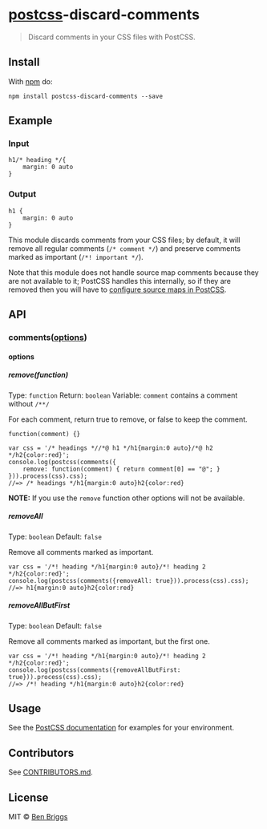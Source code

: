 [postcss](https://github.com/postcss/postcss)-discard-comments
==============================================================

> Discard comments in your CSS files with PostCSS.

Install
-------

With [npm](https://npmjs.org/package/postcss-discard-comments) do:

    npm install postcss-discard-comments --save

Example
-------

### Input

    h1/* heading */{
        margin: 0 auto
    }

### Output

    h1 {
        margin: 0 auto
    }

This module discards comments from your CSS files; by default, it will remove all regular comments (`/* comment */`) and preserve comments marked as important (`/*! important */`).

Note that this module does not handle source map comments because they are not available to it; PostCSS handles this internally, so if they are removed then you will have to [configure source maps in PostCSS](https://github.com/postcss/postcss/blob/master/docs/source-maps.md).

API
---

### comments([options](#options))

#### options

##### remove(function)

Type: `function` Return: `boolean` Variable: `comment` contains a comment without `/**/`

For each comment, return true to remove, or false to keep the comment.

    function(comment) {}

    var css = '/* headings *//*@ h1 */h1{margin:0 auto}/*@ h2 */h2{color:red}';
    console.log(postcss(comments({
        remove: function(comment) { return comment[0] == "@"; }
    })).process(css).css);
    //=> /* headings */h1{margin:0 auto}h2{color:red}

**NOTE:** If you use the `remove` function other options will not be available.

##### removeAll

Type: `boolean` Default: `false`

Remove all comments marked as important.

    var css = '/*! heading */h1{margin:0 auto}/*! heading 2 */h2{color:red}';
    console.log(postcss(comments({removeAll: true})).process(css).css);
    //=> h1{margin:0 auto}h2{color:red}

##### removeAllButFirst

Type: `boolean` Default: `false`

Remove all comments marked as important, but the first one.

    var css = '/*! heading */h1{margin:0 auto}/*! heading 2 */h2{color:red}';
    console.log(postcss(comments({removeAllButFirst: true})).process(css).css);
    //=> /*! heading */h1{margin:0 auto}h2{color:red}

Usage
-----

See the [PostCSS documentation](https://github.com/postcss/postcss#usage) for examples for your environment.

Contributors
------------

See [CONTRIBUTORS.md](https://github.com/cssnano/cssnano/blob/master/CONTRIBUTORS.md).

License
-------

MIT © [Ben Briggs](http://beneb.info)
